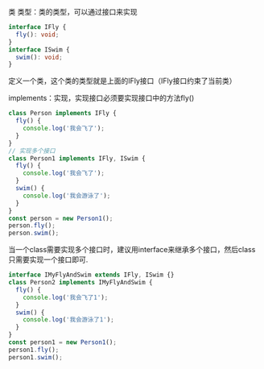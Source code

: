 类 类型：类的类型，可以通过接口来实现
```ts
interface IFly {
  fly(): void;
}
interface ISwim {
  swim(): void;
}
```
定义一个类，这个类的类型就是上面的IFly接口（IFly接口约束了当前类）

implements：实现，实现接口必须要实现接口中的方法fly()
```ts
class Person implements IFly {
  fly() {
    console.log('我会飞了');
  }
}
// 实现多个接口
class Person1 implements IFly, ISwim {
  fly() {
    console.log('我会飞了');
  }
  swim() {
    console.log('我会游泳了');
  }
}
const person = new Person1();
person.fly();
person.swim();
```
当一个class需要实现多个接口时，建议用interface来继承多个接口，然后class只需要实现一个接口即可.
```ts
interface IMyFlyAndSwim extends IFly, ISwim {}
class Person2 implements IMyFlyAndSwim {
  fly() {
    console.log('我会飞了1');
  }
  swim() {
    console.log('我会游泳了1');
  }
}
const person1 = new Person1();
person1.fly();
person1.swim();
```
